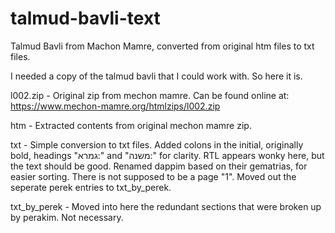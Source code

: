 # talmud-bavli-text

Talmud Bavli from Machon Mamre, converted from original htm files to txt files.

I needed a copy of the talmud bavli that I could work with. So here it is.

l002.zip - Original zip from mechon mamre. Can be found online at: https://www.mechon-mamre.org/htmlzips/l002.zip

htm - Extracted contents from original mechon mamre zip.

txt - Simple conversion to txt files. Added colons in the initial, originally bold, headings "גמרא:" and "משנה:" for clarity. RTL appears wonky here, but the text should be good. Renamed dappim based on their gematrias, for easier sorting. There is not supposed to be a page "1". Moved out the seperate perek entries to txt_by_perek.

txt_by_perek - Moved into here the redundant sections that were broken up by perakim. Not necessary.

